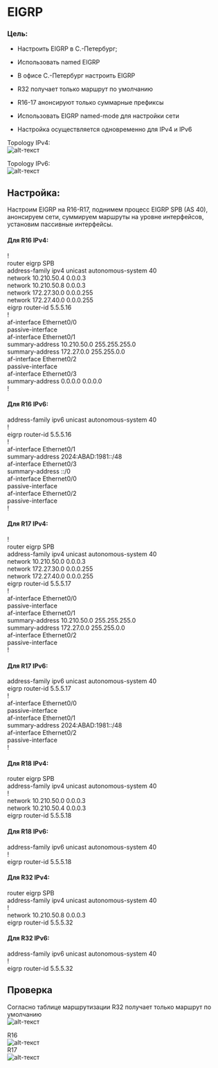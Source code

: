 # EIGRP  

### Цель:  
- Настроить EIGRP в С.-Петербург;
- Использовать named EIGRP

- В офисе С.-Петербург настроить EIGRP  
- R32 получает только маршрут по умолчанию  
- R16-17 анонсируют только суммарные префиксы  
- Использовать EIGRP named-mode для настройки сети  
- Настройка осуществляется одновременно для IPv4 и IPv6  

Topology IPv4:  
![alt-текст](https://github.com/stanlaz/otus_network_engineer/blob/main/Лабораторные%20работы/EIGRP/EIGRP_IPv4.png)  

Topology IPv6:  
![alt-текст](https://github.com/stanlaz/otus_network_engineer/blob/main/Лабораторные%20работы/EIGRP/SPB-IPv6-Topology.png)  

## Настройка:  
Настроим EIGRP на R16-R17, поднимем процесс EIGRP SPB (AS 40), анонсируем сети, суммируем маршруты на уровне интерфейсов, установим пассивные интерфейсы.   
#### Для R16 IPv4:  
!  
router eigrp SPB  
 address-family ipv4 unicast autonomous-system 40  
  network 10.210.50.4 0.0.0.3  
  network 10.210.50.8 0.0.0.3  
  network 172.27.30.0 0.0.0.255  
  network 172.27.40.0 0.0.0.255  
  eigrp router-id 5.5.5.16  
  !  
  af-interface Ethernet0/0  
   passive-interface  
  af-interface Ethernet0/1  
   summary-address 10.210.50.0 255.255.255.0  
   summary-address 172.27.0.0 255.255.0.0  
  af-interface Ethernet0/2  
   passive-interface  
  af-interface Ethernet0/3  
   summary-address 0.0.0.0 0.0.0.0  
!  
#### Для R16 IPv6:  
address-family ipv6 unicast autonomous-system 40  
!  
eigrp router-id 5.5.5.16  
!  
 af-interface Ethernet0/1  
   summary-address 2024:ABAD:1981::/48  
  af-interface Ethernet0/3  
   summary-address ::/0  
  af-interface Ethernet0/0  
   passive-interface  
  af-interface Ethernet0/2  
   passive-interface  
!  
#### Для R17 IPv4:  
!  
router eigrp SPB  
 address-family ipv4 unicast autonomous-system 40  
  network 10.210.50.0 0.0.0.3  
  network 172.27.30.0 0.0.0.255  
  network 172.27.40.0 0.0.0.255  
  eigrp router-id 5.5.5.17  
  !  
  af-interface Ethernet0/0  
   passive-interface  
  af-interface Ethernet0/1  
   summary-address 10.210.50.0 255.255.255.0  
   summary-address 172.27.0.0 255.255.0.0  
  af-interface Ethernet0/2  
   passive-interface   
!  
#### Для R17 IPv6:  
 address-family ipv6 unicast autonomous-system 40  
  eigrp router-id 5.5.5.17  
!  
  af-interface Ethernet0/0  
   passive-interface  
  af-interface Ethernet0/1  
   summary-address 2024:ABAD:1981::/48  
  af-interface Ethernet0/2  
   passive-interface    
!  

#### Для R18 IPv4:  
router eigrp SPB  
 address-family ipv4 unicast autonomous-system 40  
  !  
  network 10.210.50.0 0.0.0.3  
  network 10.210.50.4 0.0.0.3  
  eigrp router-id 5.5.5.18  
#### Для R18 IPv6:  
 address-family ipv6 unicast autonomous-system 40  
  !  
  eigrp router-id 5.5.5.18  

#### Для R32 IPv4:  
router eigrp SPB  
 address-family ipv4 unicast autonomous-system 40  
  !  
  network 10.210.50.8 0.0.0.3  
  eigrp router-id 5.5.5.32  
#### Для R32 IPv6:  
 address-family ipv6 unicast autonomous-system 40  
  !  
  eigrp router-id 5.5.5.32  

## Проверка 
Согласно таблице маршрутизации R32 получает только маршрут по умолчанию   
![alt-текст](https://github.com/stanlaz/otus_network_engineer/blob/main/Лабораторные%20работы/EIGRP/IP-Route-R32.png)  

R16  
![alt-текст](https://github.com/stanlaz/otus_network_engineer/blob/main/Лабораторные%20работы/EIGRP/IP-Route-R16.png)  
R17  
![alt-текст](https://github.com/stanlaz/otus_network_engineer/blob/main/Лабораторные%20работы/EIGRP/IP-Route-R17.png)  